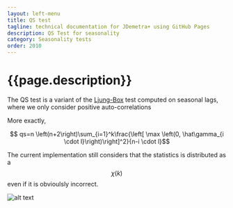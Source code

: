 ```yaml
---
layout: left-menu
title: QS test
tagline: technical documentation for JDemetra+ using GitHub Pages
description: QS Test for seasonality
category: Seasonality tests
order: 2010
---
```

# {{page.description}}

The QS test is a variant of the [Ljung-Box](../wn/ljungbox.html) test computed on seasonal lags, where we only consider positive auto-correlations

More exactly,

$$ qs=n \left(n+2\right)\sum_{i=1}^k\frac{\left[ \max  \left(0, \hat\gamma_{i \cdot l}\right)\right]^2}{n-i \cdot l}$$

The current implementation still considers that the statistics is distributed as a 
$$\chi \left(k\right)$$
even if it is obvioulsly incorrect.



![alt text][qs]

[qs]: https://palatej.github.io/pages/stats/tests/seasonality/images/qs.png "Logo Title Text 1"